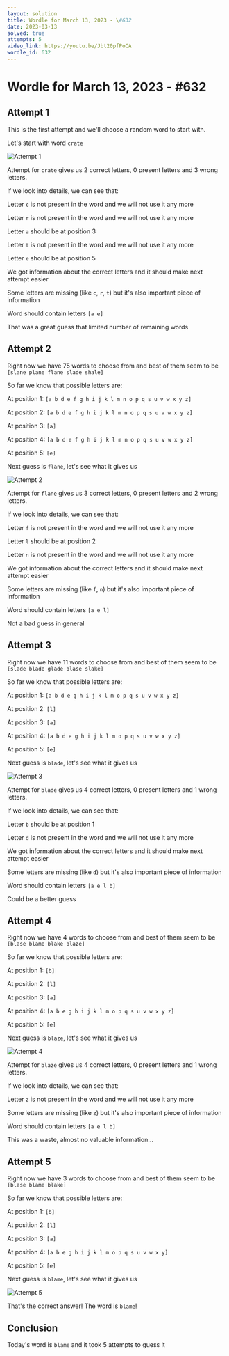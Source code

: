 ```yaml
---
layout: solution
title: Wordle for March 13, 2023 - \#632
date: 2023-03-13
solved: true
attempts: 5
video_link: https://youtu.be/Jbt20pfPoCA
wordle_id: 632
---
```


# Wordle for March 13, 2023 - \#632

## Attempt 1

This is the first attempt and we'll choose a random word to start with.

Let's start with word `crate`

![Attempt 1](2023-03-13/attempt-1.png)

Attempt for `crate` gives us 2 correct letters, 0 present letters and 3 wrong letters.

If we look into details, we can see that:

Letter `c` is not present in the word and we will not use it any more

Letter `r` is not present in the word and we will not use it any more

Letter `a` should be at position 3

Letter `t` is not present in the word and we will not use it any more

Letter `e` should be at position 5

We got information about the correct letters and it should make next attempt easier

Some letters are missing (like `c`, `r`, `t`) but it's also important piece of information

Word should contain letters `[a e]`

That was a great guess that limited number of remaining words



## Attempt 2

Right now we have 75 words to choose from and best of them seem to be `[slane plane flane slade shale]`

So far we know that possible letters are:

At position 1: `[a b d e f g h i j k l m n o p q s u v w x y z]`

At position 2: `[a b d e f g h i j k l m n o p q s u v w x y z]`

At position 3: `[a]`

At position 4: `[a b d e f g h i j k l m n o p q s u v w x y z]`

At position 5: `[e]`

Next guess is `flane`, let's see what it gives us

![Attempt 2](2023-03-13/attempt-2.png)

Attempt for `flane` gives us 3 correct letters, 0 present letters and 2 wrong letters.

If we look into details, we can see that:

Letter `f` is not present in the word and we will not use it any more

Letter `l` should be at position 2

Letter `n` is not present in the word and we will not use it any more

We got information about the correct letters and it should make next attempt easier

Some letters are missing (like `f`, `n`) but it's also important piece of information

Word should contain letters `[a e l]`

Not a bad guess in general



## Attempt 3

Right now we have 11 words to choose from and best of them seem to be `[slade blade glade blase slake]`

So far we know that possible letters are:

At position 1: `[a b d e g h i j k l m o p q s u v w x y z]`

At position 2: `[l]`

At position 3: `[a]`

At position 4: `[a b d e g h i j k l m o p q s u v w x y z]`

At position 5: `[e]`

Next guess is `blade`, let's see what it gives us

![Attempt 3](2023-03-13/attempt-3.png)

Attempt for `blade` gives us 4 correct letters, 0 present letters and 1 wrong letters.

If we look into details, we can see that:

Letter `b` should be at position 1

Letter `d` is not present in the word and we will not use it any more

We got information about the correct letters and it should make next attempt easier

Some letters are missing (like `d`) but it's also important piece of information

Word should contain letters `[a e l b]`

Could be a better guess



## Attempt 4

Right now we have 4 words to choose from and best of them seem to be `[blase blame blake blaze]`

So far we know that possible letters are:

At position 1: `[b]`

At position 2: `[l]`

At position 3: `[a]`

At position 4: `[a b e g h i j k l m o p q s u v w x y z]`

At position 5: `[e]`

Next guess is `blaze`, let's see what it gives us

![Attempt 4](2023-03-13/attempt-4.png)

Attempt for `blaze` gives us 4 correct letters, 0 present letters and 1 wrong letters.

If we look into details, we can see that:

Letter `z` is not present in the word and we will not use it any more

Some letters are missing (like `z`) but it's also important piece of information

Word should contain letters `[a e l b]`

This was a waste, almost no valuable information...



## Attempt 5

Right now we have 3 words to choose from and best of them seem to be `[blase blame blake]`

So far we know that possible letters are:

At position 1: `[b]`

At position 2: `[l]`

At position 3: `[a]`

At position 4: `[a b e g h i j k l m o p q s u v w x y]`

At position 5: `[e]`

Next guess is `blame`, let's see what it gives us

![Attempt 5](2023-03-13/attempt-5.png)

That's the correct answer! The word is `blame`!

## Conclusion

Today's word is `blame` and it took 5 attempts to guess it

